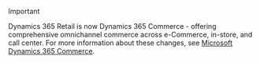 > [!IMPORTANT]
> Dynamics 365 Retail is now Dynamics 365 Commerce - offering comprehensive omnichannel commerce across e-Commerce, in-store, and call center. For more information about these changes, see [Microsoft Dynamics 365 Commerce](https://dynamics.microsoft.com/commerce/overview/).

